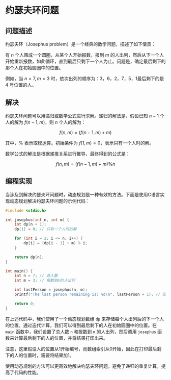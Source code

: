 # 约瑟夫环问题

## 问题描述

约瑟夫环（Josephus problem）是一个经典的数学问题，描述了如下情景：

有 $n$ 个人围成一个圆圈，从某个人开始报数，报到 $m$ 的人出列，然后从下一个人开始重新报数，如此循环，直到最后只剩下一个人为止。问题是，确定最后剩下的那个人在初始圆圈中的位置。

例如，当 $n=7,m=3$ 时，依次出列的顺序为：$3，6，2，7，5，1$最后剩下的是 $4$ 号位置的人。

## 解决

约瑟夫环问题可以用递归或数学公式进行求解。递归的解法是，假设已知 $n-1$ 个人的解为 $f(n-1, m)$，则 $n$ 个人的解为：

$$
f(n, m) = (f(n-1, m) + m) % n
$$

其中，$\%$ 表示取模运算。初始条件为 $f(1, m) = 0$，表示只有一个人时的解。

数学公式的解法是根据递推关系进行推导，最终得到的公式是：

$$
f(n, m) = (f(n-1, m) + m) \% n
$$

## 编程实现

当涉及到解决约瑟夫环问题时，动态规划是一种有效的方法。下面是使用C语言实现动态规划解决约瑟夫环问题的示例代码：

```c
#include <stdio.h>

int josephus(int n, int m) {
    int dp[n + 1];
    dp[1] = 0; // 只有一个人时的解

    for (int i = 2; i <= n; i++) {
        dp[i] = (dp[i - 1] + m) % i;
    }

    return dp[n];
}

int main() {
    int n = 7; // 总人数
    int m = 3; // 报数到m的人出列

    int lastPerson = josephus(n, m);
    printf("The last person remaining is: %d\n", lastPerson + 1); // 因为数组从0开始，所以要加1

    return 0;
}
```

在上述代码中，我们使用了一个动态规划数组 `dp` 来存储每个人出列后的下一个人的位置。通过迭代计算，我们可以得到最后剩下的人在初始圆圈中的位置。在 `main` 函数中，我们设置了总人数 `n` 和报数到 `m` 的人出列，然后调用 `josephus` 函数来计算最后剩下的人的位置，并将结果打印出来。

注意，这里假设人的位置从1开始编号，而数组索引从0开始，因此在打印最后剩下的人的位置时，需要将结果加1。

使用动态规划的方法可以更高效地解决约瑟夫环问题，避免了递归的重复计算，提高了代码的性能。
